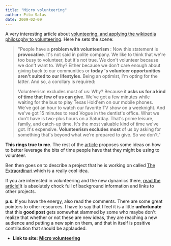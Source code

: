 ```yaml
---
title: "Micro volunteering"
author: Pito Salas
date: 2009-02-09
---
```




A very interesting article about [volunteering, and applying the wikipedia
philosophy to
volunteering](<http://www.techpresident.com/blog/entry/33677/information_age_volunteerism_open_sourced_crowdsourced>).
Here he sets the scene:

> "People have a **problem with volunteerism** : Now this statement is
> **provocative**. It's not said in polite company. We like to think that
> we're too busy to volunteer, but it's not true. We don't volunteer because
> we don't want to. Why? Either because we don't care enough about giving back
> to our communities or **today 's volunteer opportunities aren't suited to
> our lifestyles**. Being an optimist, I'm opting for the latter. And so, a
> corollary is required:
>
> Volunteerism excludes most of us: Why? Because it **asks us for a kind of
> time that few of us can give**. We've got a few minutes while waiting for
> the bus to play Texas Hold'em on our mobile phones. We've got an hour to
> watch our favorite TV show on a weeknight. And we've got 15 minutes to read
> Vogue in the dentist's office. What we don't have is two-plus hours on a
> Saturday. That's prime leisure, family, and catch-up time. It's the most
> valuable kind of time we've got. It's expensive. **Volunteerism excludes
> most** of us by asking for something that's beyond what we're prepared to
> give. So we don't."

**This rings true to me**. The rest of the
[article](<http://www.techpresident.com/blog/entry/33677/information_age_volunteerism_open_sourced_crowdsourced>)
proposes some ideas on how to better leverage the bits of time people have
that they might be using to volunteer.

Ben then goes on to describe a project that he is working on called [The
Extraordinari ](<http://www.theextraordinaries.org/>)which is a really cool
idea.

If you are interested in volunteering and the new dynamics there, [read the
article!](<http://www.techpresident.com/blog/entry/33677/information_age_volunteerism_open_sourced_crowdsourced>)It
is absolutely chock full of background information and links to other
projects.

**p.s.** If you have the energy, also read the comments. There are some great
pointers to other resources. I have to say that I feel it is a little
**unfortunate** that this **good post** gets somewhat slammed by some who
maybe don't realize that whether or not these are new ideas, they are reaching
a new audience and putting a new spin on them, and that in itself is positive
contribution that should be applauded.


* **Link to site:** **[Micro volunteering](None)**
